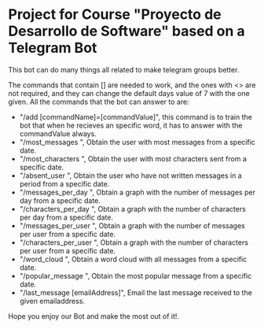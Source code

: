 # Project for Course "Proyecto de Desarrollo de Software" based on a Telegram Bot

This bot can do many things all related to make telegram groups better.

The commands that contain [] are needed to work, and the ones with <> are not required, and they can change the default days value of 7 with the one given. All the commands that the bot can answer to are:

- "/add [commandName]=[commandValue]", this command is to train the bot that when he recieves an specific word, it has to answer with the commandValue always.
- "/most_messages <days>", Obtain the user with most messages from a specific date.
- "/most_characters <days>", Obtain the user with most characters sent from a specific date.
- "/absent_user <days>", Obtain the user who have not written messages in a period from a specific date.
- "/messages_per_day <days>", Obtain a graph with the number of messages per day from a specific date.
- "/characters_per_day <days>", Obtain a graph with the number of characters per day from a specific date.
- "/messages_per_user <days>", Obtain a graph with the number of messages per user from a specific date.
- "/characters_per_user <days>", Obtain a graph with the number of characters per user from a specific date.
- "/word_cloud <days>", Obtain a word cloud with all messages from a specific date.
- "/popular_message <days>", Obtain the most popular message from a specific date.
- "/last_message [emailAddress]", Email the last message received to the given emailaddress.
  
Hope you enjoy our Bot and make the most out of it!.
